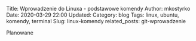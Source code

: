 Title: Wprowadzenie do Linuxa - podstawowe komendy
Author: mkostyrko
Date: 2020-03-29 22:00
Updated:
Category: blog
Tags: linux, ubuntu, komendy, terminal
Slug: linux-komendy
related_posts: git-wprowadzenie

Planowane
